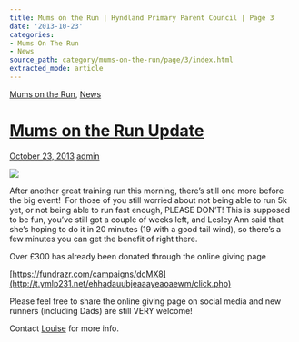 ```yaml
---
title: Mums on the Run | Hyndland Primary Parent Council | Page 3
date: '2013-10-23'
categories:
- Mums On The Run
- News
source_path: category/mums-on-the-run/page/3/index.html
extracted_mode: article
---
```

[Mums on the Run](category/mums-on-the-run/), [News](/news/)

# [Mums on the Run Update](/news/mums-on-the-run-update/)

[October 23, 2013](/news/mums-on-the-run-update/) [admin](author/admin/)

![](https://s3.amazonaws.com/fundrazr-platform/campaigns/3945a554fd0743669c142e7efe4786d9.jpg)

After another great training run this morning, there’s still one more before the big event! &nbsp;For those of you still worried about not being able to run 5k yet, or not being able to run fast enough, PLEASE DON’T! This is supposed to be fun, you’ve still got a couple of weeks left, and Lesley Ann said that she’s hoping to do it in 20 minutes (19 with a good tail wind), so there’s a few minutes you can get the benefit of right there.

Over £300 has already been donated through the online giving page

[https://fundrazr.com/campaigns/dcMX8](http://t.ymlp231.net/ehhadauubjeaaayeaoaewm/click.php)

Please feel free to share the online giving page on social media and new runners (including Dads) are still VERY welcome!

Contact&nbsp;[Louise](mailto:scottishchick72@hotmail.com)&nbsp;for more info.
